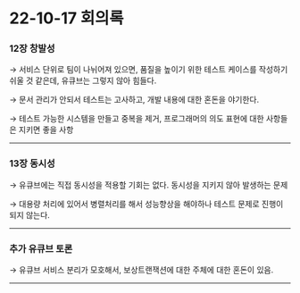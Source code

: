 # 22-10-17 회의록

### 12장 창발성

→ 서비스 단위로 팀이 나뉘어져 있으면, 품질을 높이기 위한 테스트 케이스를 작성하기 쉬울 것 같은데, 유큐브는 그렇지 않아 힘들다.

→ 문서 관리가 안되서 테스트는 고사하고, 개발 내용에 대한 혼돈을 야기한다.

→ 테스트 가능한 시스템을 만들고 중복을 제거, 프로그래머의 의도 표현에 대한 사항들은 지키면 좋을 사항

---

### 13장 동시성

→ 유큐브에는 직접 동시성을 적용할 기회는 없다. 동시성을 지키지 않아 발생하는 문제

→ 대용량 처리에 있어서 병렬처리를 해서 성능향상을 해야하나 테스트 문제로 진행이 되지 않는다.

---

### 추가 유큐브 토론

→ 유큐브 서비스 분리가 모호해서, 보상트랜잭션에 대한 주체에 대한 혼돈이 있음.

---
